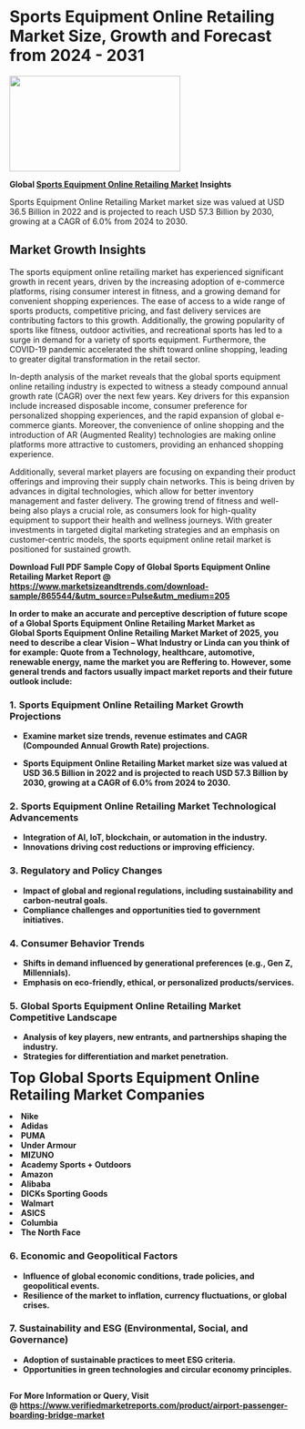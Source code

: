 <H1>Sports Equipment Online Retailing Market Size, Growth and Forecast from 2024 - 2031</H1><img class="aligncenter size-medium wp-image-584254" src="https://thirdeyenews.in/wp-content/uploads/2024/09/Global-Market-Research-300x168.jpeg" alt="" width="300" height="168" /><p><strong>Global&nbsp;<a href="https://www.marketsizeandtrends.com/download-sample/865544/&amp;utm_source=Pulse&amp;utm_medium=205">Sports Equipment Online Retailing Market</a> Insights</strong></p><p>Sports Equipment Online Retailing Market market size was valued at USD 36.5 Billion in 2022 and is projected to reach USD 57.3 Billion by 2030, growing at a CAGR of 6.0% from 2024 to 2030.</p><p><h2>Market Growth Insights</h2> <p>The sports equipment online retailing market has experienced significant growth in recent years, driven by the increasing adoption of e-commerce platforms, rising consumer interest in fitness, and a growing demand for convenient shopping experiences. The ease of access to a wide range of sports products, competitive pricing, and fast delivery services are contributing factors to this growth. Additionally, the growing popularity of sports like fitness, outdoor activities, and recreational sports has led to a surge in demand for a variety of sports equipment. Furthermore, the COVID-19 pandemic accelerated the shift toward online shopping, leading to greater digital transformation in the retail sector.</p> <p><strong></strong></p> <p>In-depth analysis of the market reveals that the global sports equipment online retailing industry is expected to witness a steady compound annual growth rate (CAGR) over the next few years. Key drivers for this expansion include increased disposable income, consumer preference for personalized shopping experiences, and the rapid expansion of global e-commerce giants. Moreover, the convenience of online shopping and the introduction of AR (Augmented Reality) technologies are making online platforms more attractive to customers, providing an enhanced shopping experience.</p> <p>Additionally, several market players are focusing on expanding their product offerings and improving their supply chain networks. This is being driven by advances in digital technologies, which allow for better inventory management and faster delivery. The growing trend of fitness and well-being also plays a crucial role, as consumers look for high-quality equipment to support their health and wellness journeys. With greater investments in targeted digital marketing strategies and an emphasis on customer-centric models, the sports equipment online retail market is positioned for sustained growth.</p> <p><strong></p><p><span class=""><strong>Download Full PDF Sample Copy of Global Sports Equipment Online Retailing Market Report</strong> @ <a href="https://www.marketsizeandtrends.com/download-sample/865544/&amp;utm_source=Pulse&amp;utm_medium=205" target="_blank">https://www.marketsizeandtrends.com/download-sample/865544/&amp;utm_source=Pulse&amp;utm_medium=205</a></span></p><p>In order to make an accurate and perceptive description of future scope of a Global&nbsp;Sports Equipment Online Retailing Market Market as Global&nbsp;Sports Equipment Online Retailing Market Market of 2025, you need to describe a clear Vision &ndash; What Industry or Linda can you think of for example: Quote from a Technology, healthcare, automotive, renewable energy, name the market you are Reffering to. However, some general trends and factors usually impact market reports and their future outlook include:</p><h3>1.&nbsp;<strong>Sports Equipment Online Retailing Market Growth Projections</strong></h3><ul><li>Examine market size trends, revenue estimates and CAGR (Compounded Annual Growth Rate) projections.</li><li><p>Sports Equipment Online Retailing Market market size was valued at USD 36.5 Billion in 2022 and is projected to reach USD 57.3 Billion by 2030, growing at a CAGR of 6.0% from 2024 to 2030.</p></li></ul><h3>2.&nbsp;<strong>Sports Equipment Online Retailing Market Technological Advancements</strong></h3><ul><li>Integration of AI, IoT, blockchain, or automation in the industry.</li><li>Innovations driving cost reductions or improving efficiency.</li></ul><h3>3.&nbsp;<strong>Regulatory and Policy Changes</strong></h3><ul><li>Impact of global and regional regulations, including sustainability and carbon-neutral goals.</li><li>Compliance challenges and opportunities tied to government initiatives.</li></ul><h3>4.&nbsp;<strong>Consumer Behavior Trends</strong></h3><ul><li>Shifts in demand influenced by generational preferences (e.g., Gen Z, Millennials).</li><li>Emphasis on eco-friendly, ethical, or personalized products/services.</li></ul><h3>5.&nbsp;<strong>Global Sports Equipment Online Retailing Market Competitive Landscape</strong></h3><ul><li>Analysis of key players, new entrants, and partnerships shaping the industry.</li><li>Strategies for differentiation and market penetration.</li></ul><p data-pm-slice="1 1 []"><span style="color: inherit; font-family: inherit; font-size: 25px;">Top Global Sports Equipment Online Retailing Market Companies</span></p><div class="" data-test-id=""><p><li>Nike</li><li> Adidas</li><li> PUMA</li><li> Under Armour</li><li> MIZUNO</li><li> Academy Sports + Outdoors</li><li> Amazon</li><li> Alibaba</li><li> DICKs Sporting Goods</li><li> Walmart</li><li> ASICS</li><li> Columbia</li><li> The North Face</li></p></div><h3>6.&nbsp;<strong>Economic and Geopolitical Factors</strong></h3><ul><li>Influence of global economic conditions, trade policies, and geopolitical events.</li><li>Resilience of the market to inflation, currency fluctuations, or global crises.</li></ul><h3>7.&nbsp;<strong>Sustainability and ESG (Environmental, Social, and Governance)</strong></h3><ul><li>Adoption of sustainable practices to meet ESG criteria.</li><li>Opportunities in green technologies and circular economy principles.</li></ul><h2><strong style="font-size: 14px;">For More Information or Query, Visit @&nbsp;</strong><a style="background-color: #ffffff; font-size: 14px;" href="https://www.marketsizeandtrends.com/report/sports-equipment-online-retailing-market/" target="_blank">https://www.verifiedmarketreports.com/product/airport-passenger-boarding-bridge-market</a></h2>
